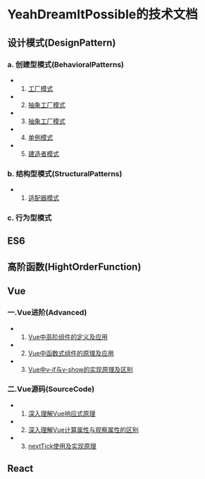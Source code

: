 # YeahDreamItPossible的技术文档

## 

## 设计模式(DesignPattern)

### a. 创建型模式(BehavioralPatterns)

  * 1. [工厂模式]()

  * 2. [抽象工厂模式]()

  * 3. [抽象工厂模式]()

  * 4. [单例模式]()

  * 5. [建造者模式]()

### b. 结构型模式(StructuralPatterns)

  * 1. [适配器模式](https://github.com/YeahDreamItPossible/StepFurtureInJS/blob/main/DesignPattern/StructuralPatterns/AdapterPatter.md)

### c. 行为型模式

## ES6

## 高阶函数(HightOrderFunction)

## Vue

### 一.Vue进阶(Advanced)

  * 1. [Vue中高阶组件的定义及应用](https://github.com/YeahDreamItPossible/StepFurtureInJS/blob/main/Vue/Advanced/Vue%E4%B8%AD%E9%AB%98%E9%98%B6%E7%BB%84%E4%BB%B6%E7%9A%84%E5%AE%9A%E4%B9%89%E5%8F%8A%E5%BA%94%E7%94%A8.md)

  * 2. [Vue中函数式组件的原理及应用](https://github.com/YeahDreamItPossible/StepFurtureInJS/blob/main/Vue/Advanced/Vue%E4%B8%AD%E5%87%BD%E6%95%B0%E5%BC%8F%E7%BB%84%E4%BB%B6%E7%9A%84%E5%8E%9F%E7%90%86%E5%8F%8A%E5%BA%94%E7%94%A8.md)

  * 3. [Vue中v-if与v-show的实现原理及区别](https://github.com/YeahDreamItPossible/StepFurtureInJS/blob/main/Vue/Advanced/Vue%E4%B8%ADv-if%E4%B8%8Ev-show%E7%9A%84%E5%AE%9E%E7%8E%B0%E5%8E%9F%E7%90%86%E5%8F%8A%E5%8C%BA%E5%88%AB.md)

### 二.Vue源码(SourceCode)

 * 1. [深入理解Vue响应式原理](https://github.com/YeahDreamItPossible/StepFurtureInJS/blob/main/Vue/SourceCode/%E6%B7%B1%E5%85%A5%E7%90%86%E8%A7%A3Vue%E5%93%8D%E5%BA%94%E5%BC%8F%E5%8E%9F%E7%90%86.md)

 * 2. [深入理解Vue计算属性与观察属性的区别](https://github.com/YeahDreamItPossible/StepFurtureInJS/blob/main/Vue/SourceCode/%E6%B7%B1%E5%85%A5%E7%90%86%E8%A7%A3Vue%E8%AE%A1%E7%AE%97%E5%B1%9E%E6%80%A7%E4%B8%8E%E8%A7%82%E5%AF%9F%E5%B1%9E%E6%80%A7%E7%9A%84%E5%8C%BA%E5%88%AB.md)

 * 3. [nextTick使用及实现原理](https://github.com/YeahDreamItPossible/StepFurtureInJS/blob/main/Vue/SourceCode/nextTick%E4%BD%BF%E7%94%A8%E5%8F%8A%E5%AE%9E%E7%8E%B0%E5%8E%9F%E7%90%86.md)


## React